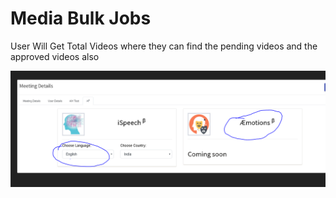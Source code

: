 # Media Bulk Jobs

User Will Get Total Videos where they can find the pending videos and the approved videos also

![](../.gitbook/assets/image%20%28189%29.png)

